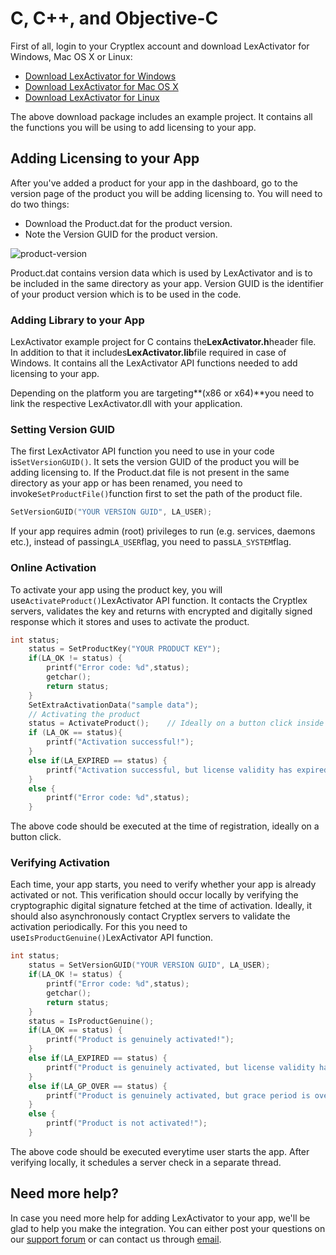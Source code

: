 # C, C++, and Objective-C

First of all, login to your Cryptlex account and download LexActivator for Windows, Mac OS X or Linux:

* [Download LexActivator for Windows](https://cryptlex.com/app/api)
* [Download LexActivator for Mac OS X](https://cryptlex.com/app/api)
* [Download LexActivator for Linux](https://cryptlex.com/app/api)

The above download package includes an example project. It contains all the functions you will be using to add licensing to your app.

## Adding Licensing to your App

After you've added a product for your app in the dashboard, go to the version page of the product you will be adding licensing to. You will need to do two things:

* Download the Product.dat for the product version.
* Note the Version GUID for the product version.

![product-version](https://cryptlex.com/public/img/docs/version.png)

Product.dat contains version data which is used by LexActivator and is to be included in the same directory as your app. Version GUID is the identifier of your product version which is to be used in the code.

### Adding Library to your App

LexActivator example project for C contains the**LexActivator.h**header file. In addition to that it includes**LexActivator.lib**file required in case of Windows. It contains all the LexActivator API functions needed to add licensing to your app.

Depending on the platform you are targeting**\(x86 or x64\)**you need to link the respective LexActivator.dll with your application.

### Setting Version GUID

The first LexActivator API function you need to use in your code is`SetVersionGUID()`. It sets the version GUID of the product you will be adding licensing to. If the Product.dat file is not present in the same directory as your app or has been renamed, you need to invoke`SetProductFile()`function first to set the path of the product file.

```c
SetVersionGUID("YOUR VERSION GUID", LA_USER);
```

If your app requires admin \(root\) privileges to run \(e.g. services, daemons etc.\), instead of passing`LA_USER`flag, you need to pass`LA_SYSTEM`flag.

### Online Activation

To activate your app using the product key, you will use`ActivateProduct()`LexActivator API function. It contacts the Cryptlex servers, validates the key and returns with encrypted and digitally signed response which it stores and uses to activate the product.

```c
int status;
    status = SetProductKey("YOUR PRODUCT KEY");
    if(LA_OK != status) {
        printf("Error code: %d",status);
        getchar();
        return status;
    }
    SetExtraActivationData("sample data");
    // Activating the product
    status = ActivateProduct();    // Ideally on a button click inside a dialog
    if (LA_OK == status){
        printf("Activation successful!");
    }
    else if(LA_EXPIRED == status) {
        printf("Activation successful, but license validity has expired!");
    }
    else {
        printf("Error code: %d",status);
    }
```

The above code should be executed at the time of registration, ideally on a button click.

### Verifying Activation

Each time, your app starts, you need to verify whether your app is already activated or not. This verification should occur locally by verifying the cryptographic digital signature fetched at the time of activation. Ideally, it should also asynchronously contact Cryptlex servers to validate the activation periodically. For this you need to use`IsProductGenuine()`LexActivator API function.

```c
int status;
    status = SetVersionGUID("YOUR VERSION GUID", LA_USER);
    if(LA_OK != status) {
        printf("Error code: %d",status);
        getchar();
        return status;
    }
    status = IsProductGenuine();
    if(LA_OK == status) {
        printf("Product is genuinely activated!");
    }
    else if(LA_EXPIRED == status) {
        printf("Product is genuinely activated, but license validity has expired!");
    }
    else if(LA_GP_OVER == status) {
        printf("Product is genuinely activated, but grace period is over!");
    }
    else {
        printf("Product is not activated!");
    }
```

The above code should be executed everytime user starts the app. After verifying locally, it schedules a server check in a separate thread.

## Need more help?

In case you need more help for adding LexActivator to your app, we'll be glad to help you make the integration. You can either post your questions on our [support forum](https://cryptlex.com/forums) or can contact us through [email](mailto:support@cryptlex.com?Subject=Using%20LexActivator).

